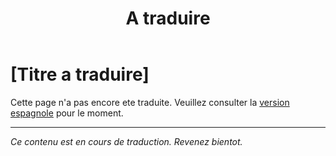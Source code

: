 ﻿---
title: [A traduire]
---

<!-- TODO: translation missing - French version -->

# [Titre a traduire]

Cette page n'a pas encore ete traduite. Veuillez consulter la [version espagnole](/es/mitos-miedos-continuacion) pour le moment.

---

*Ce contenu est en cours de traduction. Revenez bientot.*
